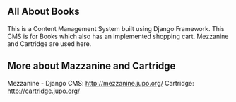 All About Books
----------------

This is a Content Management System built using Django Framework. This CMS is for Books which also has an implemented shopping cart. Mezzanine and Cartridge are used here.

More about Mazzanine and Cartridge
------------------------------------

Mezzanine - Django CMS: http://mezzanine.jupo.org/
Cartridge: http://cartridge.jupo.org/

